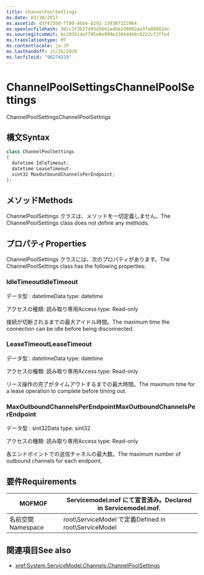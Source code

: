 ```yaml
---
title: ChannelPoolSettings
ms.date: 03/30/2017
ms.assetid: d3f475bd-f780-4bbe-b291-339387322964
ms.openlocfilehash: 3dcc1f3b27d93d5641a4bb2d8082aa3fa88882dc
ms.sourcegitcommit: bc293b14af795e0e999e3304dd40c0222cf2ffe4
ms.translationtype: MT
ms.contentlocale: ja-JP
ms.lasthandoff: 11/26/2020
ms.locfileid: "96274219"
---
```

# <a name="channelpoolsettings"></a><span data-ttu-id="3b791-102">ChannelPoolSettings</span><span class="sxs-lookup"><span data-stu-id="3b791-102">ChannelPoolSettings</span></span>

<span data-ttu-id="3b791-103">ChannelPoolSettings</span><span class="sxs-lookup"><span data-stu-id="3b791-103">ChannelPoolSettings</span></span>  
  
## <a name="syntax"></a><span data-ttu-id="3b791-104">構文</span><span class="sxs-lookup"><span data-stu-id="3b791-104">Syntax</span></span>  
  
```csharp
class ChannelPoolSettings  
{  
  datetime IdleTimeout;  
  datetime LeaseTimeout;  
  sint32 MaxOutboundChannelsPerEndpoint;  
};  
```  
  
## <a name="methods"></a><span data-ttu-id="3b791-105">メソッド</span><span class="sxs-lookup"><span data-stu-id="3b791-105">Methods</span></span>  

 <span data-ttu-id="3b791-106">ChannelPoolSettings クラスは、メソッドを一切定義しません。</span><span class="sxs-lookup"><span data-stu-id="3b791-106">The ChannelPoolSettings class does not define any methods.</span></span>  
  
## <a name="properties"></a><span data-ttu-id="3b791-107">プロパティ</span><span class="sxs-lookup"><span data-stu-id="3b791-107">Properties</span></span>  

 <span data-ttu-id="3b791-108">ChannelPoolSettings クラスには、次のプロパティがあります。</span><span class="sxs-lookup"><span data-stu-id="3b791-108">The ChannelPoolSettings class has the following properties:</span></span>  
  
### <a name="idletimeout"></a><span data-ttu-id="3b791-109">IdleTimeout</span><span class="sxs-lookup"><span data-stu-id="3b791-109">IdleTimeout</span></span>  

 <span data-ttu-id="3b791-110">データ型 : datetime</span><span class="sxs-lookup"><span data-stu-id="3b791-110">Data type: datetime</span></span>  
  
 <span data-ttu-id="3b791-111">アクセスの種類: 読み取り専用</span><span class="sxs-lookup"><span data-stu-id="3b791-111">Access type: Read-only</span></span>  
  
 <span data-ttu-id="3b791-112">接続が切断されるまでの最大アイドル時間。</span><span class="sxs-lookup"><span data-stu-id="3b791-112">The maximum time the connection can be idle before being disconnected.</span></span>  
  
### <a name="leasetimeout"></a><span data-ttu-id="3b791-113">LeaseTimeout</span><span class="sxs-lookup"><span data-stu-id="3b791-113">LeaseTimeout</span></span>  

 <span data-ttu-id="3b791-114">データ型 : datetime</span><span class="sxs-lookup"><span data-stu-id="3b791-114">Data type: datetime</span></span>  
  
 <span data-ttu-id="3b791-115">アクセスの種類: 読み取り専用</span><span class="sxs-lookup"><span data-stu-id="3b791-115">Access type: Read-only</span></span>  
  
 <span data-ttu-id="3b791-116">リース操作の完了がタイムアウトするまでの最大時間。</span><span class="sxs-lookup"><span data-stu-id="3b791-116">The maximum time for a lease operation to complete before timing out.</span></span>  
  
### <a name="maxoutboundchannelsperendpoint"></a><span data-ttu-id="3b791-117">MaxOutboundChannelsPerEndpoint</span><span class="sxs-lookup"><span data-stu-id="3b791-117">MaxOutboundChannelsPerEndpoint</span></span>  

 <span data-ttu-id="3b791-118">データ型 : sint32</span><span class="sxs-lookup"><span data-stu-id="3b791-118">Data type: sint32</span></span>  
  
 <span data-ttu-id="3b791-119">アクセスの種類: 読み取り専用</span><span class="sxs-lookup"><span data-stu-id="3b791-119">Access type: Read-only</span></span>  
  
 <span data-ttu-id="3b791-120">各エンドポイントでの送信チャネルの最大数。</span><span class="sxs-lookup"><span data-stu-id="3b791-120">The maximum number of outbound channels for each endpoint.</span></span>  
  
## <a name="requirements"></a><span data-ttu-id="3b791-121">要件</span><span class="sxs-lookup"><span data-stu-id="3b791-121">Requirements</span></span>  
  
|<span data-ttu-id="3b791-122">MOF</span><span class="sxs-lookup"><span data-stu-id="3b791-122">MOF</span></span>|<span data-ttu-id="3b791-123">Servicemodel.mof にて宣言済み。</span><span class="sxs-lookup"><span data-stu-id="3b791-123">Declared in Servicemodel.mof.</span></span>|  
|---------|-----------------------------------|  
|<span data-ttu-id="3b791-124">名前空間</span><span class="sxs-lookup"><span data-stu-id="3b791-124">Namespace</span></span>|<span data-ttu-id="3b791-125">root\ServiceModel で定義</span><span class="sxs-lookup"><span data-stu-id="3b791-125">Defined in root\ServiceModel</span></span>|  
  
## <a name="see-also"></a><span data-ttu-id="3b791-126">関連項目</span><span class="sxs-lookup"><span data-stu-id="3b791-126">See also</span></span>

- <xref:System.ServiceModel.Channels.ChannelPoolSettings>
